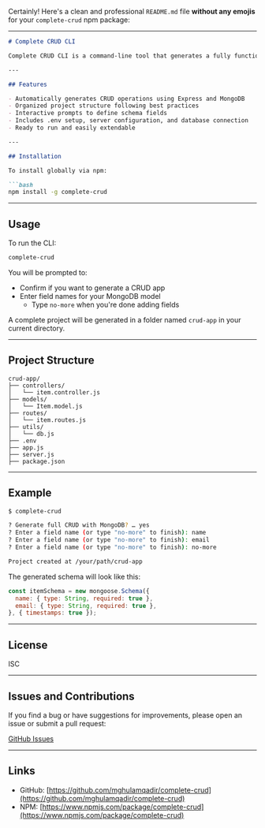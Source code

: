 Certainly! Here's a clean and professional `README.md` file **without any emojis** for your `complete-crud` npm package:

---

```markdown
# Complete CRUD CLI

Complete CRUD CLI is a command-line tool that generates a fully functional Express and MongoDB CRUD application. It creates a complete project structure including controllers, routes, models, server setup, and MongoDB connection.

---

## Features

- Automatically generates CRUD operations using Express and MongoDB
- Organized project structure following best practices
- Interactive prompts to define schema fields
- Includes .env setup, server configuration, and database connection
- Ready to run and easily extendable

---

## Installation

To install globally via npm:

```bash
npm install -g complete-crud
```

---

## Usage

To run the CLI:

```bash
complete-crud
```

You will be prompted to:
- Confirm if you want to generate a CRUD app
- Enter field names for your MongoDB model
  - Type `no-more` when you're done adding fields

A complete project will be generated in a folder named `crud-app` in your current directory.

---

## Project Structure

```
crud-app/
├── controllers/
│   └── item.controller.js
├── models/
│   └── Item.model.js
├── routes/
│   └── item.routes.js
├── utils/
│   └── db.js
├── .env
├── app.js
├── server.js
├── package.json
```

---

## Example

```bash
$ complete-crud

? Generate full CRUD with MongoDB? … yes
? Enter a field name (or type "no-more" to finish): name
? Enter a field name (or type "no-more" to finish): email
? Enter a field name (or type "no-more" to finish): no-more

Project created at /your/path/crud-app
```

The generated schema will look like this:

```js
const itemSchema = new mongoose.Schema({
  name: { type: String, required: true },
  email: { type: String, required: true },
}, { timestamps: true });
```

---

## License

ISC

---

## Issues and Contributions

If you find a bug or have suggestions for improvements, please open an issue or submit a pull request:

[GitHub Issues](https://github.com/mghulamqadir/complete-crud/issues)

---

## Links

- GitHub: [https://github.com/mghulamqadir/complete-crud](https://github.com/mghulamqadir/complete-crud)
- NPM: [https://www.npmjs.com/package/complete-crud](https://www.npmjs.com/package/complete-crud)
```